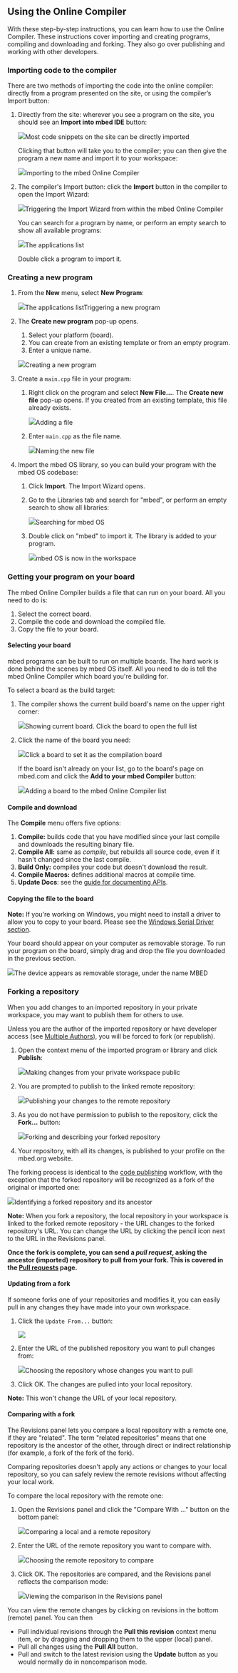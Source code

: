## Using the Online Compiler

With these step-by-step instructions, you can learn how to use the Online Compiler. These instructions cover importing and creating programs, compiling and downloading and forking. They also go over publishing and working with other developers.

### Importing code to the compiler

There are two methods of importing the code into the online compiler: directly from a program presented on the site, or using the compiler’s Import button:

1. Directly from the site: wherever you see a program on the site, you should see an **Import into mbed IDE** button:

	<span class="images">![](Images/import_button_site.png)<span>Most code snippets on the site can be directly imported</span></span>

	Clicking that button will take you to the compiler; you can then give the program a new name and import it to your workspace:

	<span class="images">![](Images/import_popup.png)<span>Importing to the mbed Online Compiler</span></span>


1. The compiler's Import button: click the **Import** button in the compiler to open the Import Wizard:

	<span class="images">![](Images/import_button_comp.png)<span>Triggering the Import Wizard from within the mbed Online Compiler</span></span>

	You can search for a program by name, or perform an empty search to show all available programs:

	<span class="images">![](Images/all_programs.png)<span>The applications list</span></span>

	Double click a program to import it.

### Creating a new program

1. From the **New** menu, select **New Program**:

	<span class="images">![](Images/new.png)<span>The applications list</span>Triggering a new program</span>

1. The **Create new program** pop-up opens.
	1. Select your platform (board).
	1. You can create from an existing template or from an empty program.
	1. Enter a unique name.

	<span class="images">![](Images/new_program.png)<span>Creating a new program</span></span>

1. Create a ``main.cpp`` file in your program:
	1. Right click on the program and select **New File...**. The **Create new file** pop-up opens. If you created from an existing template, this file already exists.

		<span class="images">![](Images/new_file.png)<span>Adding a file</span></span>

	1. Enter ``main.cpp`` as the file name.

		<span class="images">![](Images/main_cpp.png)<span>Naming the new file</span></span>

1. Import the mbed OS library, so you can build your program with the mbed OS codebase:
	1. Click **Import**. The Import Wizard opens.
	1. Go to the Libraries tab and search for "mbed", or perform an empty search to show all libraries:

		<span class="images">![](Images/import_mbed.png)<span>Searching for mbed OS</span></span>

	1. Double click on "mbed" to import it. The library is added to your program.

		<span class="images">![](Images/with_mbed.png)<span>mbed OS is now in the workspace</span></span>

### Getting your program on your board

The mbed Online Compiler builds a file that can run on your board. All you need to do is:

1. Select the correct board.
1. Compile the code and download the compiled file.
1. Copy the file to your board.

#### Selecting your board

mbed programs can be built to run on multiple boards. The hard work is done behind the scenes by mbed OS itself. All you need to do is tell the mbed Online Compiler which board you're building for.

To select a board as the build target:

1. The compiler shows the current build board's name on the upper right corner:

	<span class="images">![](Images/show_board.png)<span>Showing current board. Click the board to open the full list</span></span>

1. Click the name of the board you need:

	<span class="images">![](Images/select_board.png)<span>Click a board to set it as the compilation board</span></span>

	If the board isn't already on your list, go to the board's page on mbed.com and click the **Add to your mbed Compiler** button:

	<span class="images">![](Images/add_board.png)<span>Adding a board to the mbed Online Compiler list</span></span>

#### Compile and download

The **Compile** menu offers five options:

1. **Compile:** builds code that you have modified since your last compile and downloads the resulting binary file.
1. **Compile All:** same as *compile*, but rebuilds all source code, even if it hasn't changed since the last compile.
1. **Build Only:** compiles your code but doesn't download the result.
1. **Compile Macros:** defines additional macros at compile time.
1. **Update Docs**: see the [guide for documenting APIs](https://docs.mbed.com/docs/mbed-os-api-reference/en/5.5/APIs/API_Documentation/).

#### Copying the file to the board

<span class="notes">**Note:** If you're working on Windows, you might need to install a driver to allow you to copy to your board. Please see the [Windows Serial Driver section](../getting_started/what_need.md#windows-serial-driver).</span>

Your board should appear on your computer as removable storage. To run your program on the board, simply drag and drop the file you downloaded in the previous section.

<span class="images">![](Images/device_on_mac.png)<span>The device appears as removable storage, under the name MBED</span></span>

### Forking a repository

When you add changes to an imported repository in your private workspace, you may want to publish them for others to use.

Unless you are the author of the imported repository or have developer access (see [Multiple Authors](mult_auth.md)), you will be forced to fork (or republish).

1. Open the context menu of the imported program or library and click **Publish**:

	<span class="images">![](images/publish.png)<span>Making changes from your private workspace public</span></span>

1. You are prompted to publish to the linked remote repository:

	<span class="images">![](images/publish_prompt.png)<span>Publishing your changes to the remote repository</span></span>

1. As you do not have permission to publish to the repository, click the **Fork...** button:

	<span class="images">![](images/fork.png)<span>Forking and describing your forked repository</span></span>

1. Your repository, with all its changes, is published to your profile on the mbed.org website.

The forking process is identical to the [code publishing](publishing_code.md) workflow, with the exception that the forked repository will be recognized as a fork of the original or imported one:

<span class="images">![](images/fork_indication.png)<span>Identifying a forked repository and its ancestor</span></span>

<span class="notes">**Note:** When you fork a repository, the local repository in your workspace is linked to the forked remote repository - the URL changes to the forked repository's URL. You can change the URL by clicking the pencil icon next to the URL in the Revisions panel.</span>

**Once the fork is complete, you can send a *pull request*, asking the ancestor (imported) repository to pull from your fork. This is covered in the [Pull requests](pull_requests.md) page.**

#### Updating from a fork

If someone forks one of your repositories and modifies it, you can easily pull in any changes they have made into your own workspace.

1. Click the `Update From...` button:

	<span class="images">![](images/update_from.png)</span>

1. Enter the URL of the published repository you want to pull changes from:

	<span class="images">![](images/repo_url.png)<span>Choosing the repository whose changes you want to pull</span></span>

1. Click OK. The changes are pulled into your local repository.

<span class="notes">**Note:** This won't change the URL of your local repository.</span>

#### Comparing with a fork

The Revisions panel lets you compare a local repository with a remote one, if they are "related". The term "related repositories" means that one repository is the ancestor of the other, through direct or indirect relationship (for example, a fork of the fork of the fork).

Comparing repositories doesn't apply any actions or changes to your local repository, so you can safely review the remote revisions without affecting your local work.

To compare the local repository with the remote one:

1. Open the Revisions panel and click the "Compare With ..." button on the bottom panel:

	<span class="images">![](images/compare_repo.png)<span>Comparing a local and a remote repository</span></span>

1. Enter the URL of the remote repository you want to compare with.

	<span class="images">![](images/repo_url_compare.png)<span>Choosing the remote repository to compare</span></span>

1. Click OK. The repositories are compared, and the Revisions panel reflects the comparison mode:

	<span class="images">![](images/comparing_repos.png)<span>Viewing the comparison in the Revisions panel</span></span>

You can view the remote changes by clicking on revisions in the bottom (remote) panel. You can then

* Pull individual revisions through the **Pull this revision** context menu item, or by dragging and dropping them to the upper (local) panel.
* Pull all changes using the **Pull All** button.
* Pull and switch to the latest revision using the **Update** button as you would normally do in noncomparison mode.
